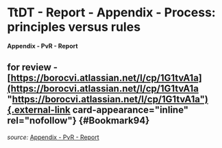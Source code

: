 
# TtDT - Report - Appendix - Process: principles versus rules



**Appendix - PvR - Report**



## for review - [https://borocvi.atlassian.net/l/cp/1G1tvA1a](https://borocvi.atlassian.net/l/cp/1G1tvA1a "https://borocvi.atlassian.net/l/cp/1G1tvA1a"){.external-link card-appearance="inline" rel="nofollow"} {#Bookmark94}

*source:* [Appendix - PvR -
Report](https://borocvi.atlassian.net/wiki/spaces/SB/pages/5782864037/Appendix+-+PvR+-+Report "https://borocvi.atlassian.net/wiki/spaces/SB/pages/5782864037/Appendix+-+PvR+-+Report")
